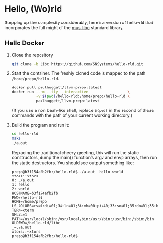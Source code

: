 # Hello, (Wo)rld

Stepping up the complexity considerably, here’s a version of hello-rld that incorporates the full might of the [musl libc](https://github.com/SNSystems/musl-prepo) standard library.


## Hello Docker

1. Clone the repository

    ~~~bash
    git clone -b libc https://github.com/SNSystems/hello-rld.git
    ~~~

1. Start the container. The freshly cloned code is mapped to the path `/home/prepo/hello-rld`.

    ~~~bash
    docker pull paulhuggett/llvm-prepo:latest
    docker run --rm --tty --interactive                  \
               -v $(pwd)/hello-rld:/home/prepo/hello-rld \
               paulhuggett/llvm-prepo:latest
    ~~~

    (If you use a non bash-like shell, replace `$(pwd)` in the second of these commands with the path of your current working directory.)

1. Build the program and run it:

    ~~~bash
    cd hello-rld
    make
    ./a.out
    ~~~

    Replacing the traditional cheery greeting, this will run the static constructors, dump the main() function’s argv and envp arrays, then run the static destructors. You should see output something like:

    ~~~~
    prepo@b3f154afb2fb:/hello-rld$ ./a.out  hello world
    xtors::xtors
    0: ./a.out
    1: hello
    2: world
    HOSTNAME=b3f154afb2fb
    PWD=/hello-rld
    HOME=/home/prepo
    LS_COLORS=rs=0:di=01;34:ln=01;36:mh=00:pi=40;33:so=01;35:do=01;35:bd=40;33;01:cd=40;33;01:or=40;31;01:mi=00:su=37;41:sg=30;43:ca=30;41:tw=30;42:ow=34;42:st=37;44:ex=01;32:*.tar=01;31:*.tgz=01;31:*.arc=01;31:*.arj=01;31:*.taz=01;31:*.lha=01;31:*.lz4=01;31:*.lzh=01;31:*.lzma=01;31:*.tlz=01;31:*.txz=01;31:*.tzo=01;31:*.t7z=01;31:*.zip=01;31:*.z=01;31:*.dz=01;31:*.gz=01;31:*.lrz=01;31:*.lz=01;31:*.lzo=01;31:*.xz=01;31:*.zst=01;31:*.tzst=01;31:*.bz2=01;31:*.bz=01;31:*.tbz=01;31:*.tbz2=01;31:*.tz=01;31:*.deb=01;31:*.rpm=01;31:*.jar=01;31:*.war=01;31:*.ear=01;31:*.sar=01;31:*.rar=01;31:*.alz=01;31:*.ace=01;31:*.zoo=01;31:*.cpio=01;31:*.7z=01;31:*.rz=01;31:*.cab=01;31:*.wim=01;31:*.swm=01;31:*.dwm=01;31:*.esd=01;31:*.jpg=01;35:*.jpeg=01;35:*.mjpg=01;35:*.mjpeg=01;35:*.gif=01;35:*.bmp=01;35:*.pbm=01;35:*.pgm=01;35:*.ppm=01;35:*.tga=01;35:*.xbm=01;35:*.xpm=01;35:*.tif=01;35:*.tiff=01;35:*.png=01;35:*.svg=01;35:*.svgz=01;35:*.mng=01;35:*.pcx=01;35:*.mov=01;35:*.mpg=01;35:*.mpeg=01;35:*.m2v=01;35:*.mkv=01;35:*.webm=01;35:*.ogm=01;35:*.mp4=01;35:*.m4v=01;35:*.mp4v=01;35:*.vob=01;35:*.qt=01;35:*.nuv=01;35:*.wmv=01;35:*.asf=01;35:*.rm=01;35:*.rmvb=01;35:*.flc=01;35:*.avi=01;35:*.fli=01;35:*.flv=01;35:*.gl=01;35:*.dl=01;35:*.xcf=01;35:*.xwd=01;35:*.yuv=01;35:*.cgm=01;35:*.emf=01;35:*.ogv=01;35:*.ogx=01;35:*.aac=00;36:*.au=00;36:*.flac=00;36:*.m4a=00;36:*.mid=00;36:*.midi=00;36:*.mka=00;36:*.mp3=00;36:*.mpc=00;36:*.ogg=00;36:*.ra=00;36:*.wav=00;36:*.oga=00;36:*.opus=00;36:*.spx=00;36:*.xspf=00;36:
    TERM=xterm
    SHLVL=1
    PATH=/usr/local/sbin:/usr/local/bin:/usr/sbin:/usr/bin:/sbin:/bin
    OLDPWD=/hello-rld/libc
    _=./a.out
    xtors::~xtors
    prepo@b3f154afb2fb:/hello-rld$ 
    ~~~~
